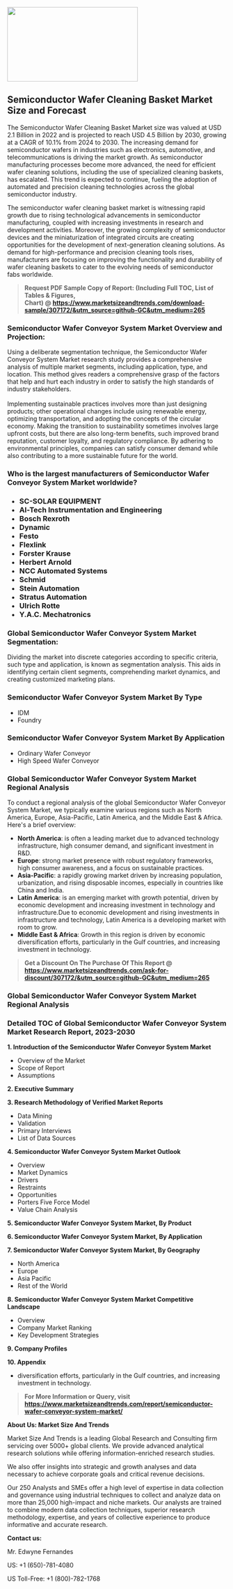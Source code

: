 <p><img class="alignnone size-medium wp-image-20088" src="https://ffe5etoiles.com/wp-content/uploads/2024/12/MST1-300x171.png" alt="" width="300" height="171" /></p><h2>Semiconductor Wafer Cleaning Basket Market Size and Forecast</h2><p>The Semiconductor Wafer Cleaning Basket Market size was valued at USD 2.1 Billion in 2022 and is projected to reach USD 4.5 Billion by 2030, growing at a CAGR of 10.1% from 2024 to 2030. The increasing demand for semiconductor wafers in industries such as electronics, automotive, and telecommunications is driving the market growth. As semiconductor manufacturing processes become more advanced, the need for efficient wafer cleaning solutions, including the use of specialized cleaning baskets, has escalated. This trend is expected to continue, fueling the adoption of automated and precision cleaning technologies across the global semiconductor industry.</p><p>The semiconductor wafer cleaning basket market is witnessing rapid growth due to rising technological advancements in semiconductor manufacturing, coupled with increasing investments in research and development activities. Moreover, the growing complexity of semiconductor devices and the miniaturization of integrated circuits are creating opportunities for the development of next-generation cleaning solutions. As demand for high-performance and precision cleaning tools rises, manufacturers are focusing on improving the functionality and durability of wafer cleaning baskets to cater to the evolving needs of semiconductor fabs worldwide.</p></p><blockquote id="" class=""><strong>Request PDF Sample Copy of Report: (Including Full TOC, List of Tables &amp; Figures, Chart)&nbsp;@&nbsp;<strong><a href="https://www.marketsizeandtrends.com/download-sample/307172/&utm_source=github-GC&utm_medium=265" target="_blank">https://www.marketsizeandtrends.com/download-sample/307172/&utm_source=github-GC&utm_medium=265</a></strong></strong></blockquote><h3 id="" class="">Semiconductor Wafer Conveyor System Market&nbsp;Overview and Projection:</h3><p id="" class="">Using a deliberate segmentation technique, the Semiconductor Wafer Conveyor System Market research study provides a comprehensive analysis of multiple market segments, including application, type, and location. This method gives readers a comprehensive grasp of the factors that help and hurt each industry in order to satisfy the high standards of industry stakeholders. <br /> <br />Implementing sustainable practices involves more than just designing products; other operational changes include using renewable energy, optimizing transportation, and adopting the concepts of the circular economy. Making the transition to sustainability sometimes involves large upfront costs, but there are also long-term benefits, such improved brand reputation, customer loyalty, and regulatory compliance. By adhering to environmental principles, companies can satisfy consumer demand while also contributing to a more sustainable future for the world.</p><h3 id="" class="">Who is the largest manufacturers of&nbsp;Semiconductor Wafer Conveyor System Market worldwide?</h3><h3 class=""><p><ul><li>SC-SOLAR EQUIPMENT </li><li> Al-Tech Instrumentation and Engineering </li><li> Bosch Rexroth </li><li> Dynamic </li><li> Festo </li><li> Flexlink </li><li> Forster Krause </li><li> Herbert Arnold </li><li> NCC Automated Systems </li><li> Schmid </li><li> Stein Automation </li><li> Stratus Automation </li><li> Ulrich Rotte </li><li> Y.A.C. Mechatronics</li></ul></p></h3><h3 id="" class="">Global&nbsp;Semiconductor Wafer Conveyor System Market Segmentation:</h3><p id="" class="">Dividing the market into discrete categories according to specific criteria, such type and application, is known as segmentation analysis. This aids in identifying certain client segments, comprehending market dynamics, and creating customized marketing plans.</p><h3 id="" class="">Semiconductor Wafer Conveyor System Market&nbsp;By Type</h3><p><p><ul><li>IDM</li><li> Foundry</p></li></ul></p></p><h3 id="" class="">Semiconductor Wafer Conveyor System Market&nbsp;By Application</h3><p class=""><p><ul><li>Ordinary Wafer Conveyor</li><li> High Speed Wafer Conveyor</li></ul></p></p><h3 id="" class="">Global Semiconductor Wafer Conveyor System Market Regional Analysis</h3><p id="" class="">To conduct a regional analysis of the global Semiconductor Wafer Conveyor System Market, we typically examine various regions such as North America, Europe, Asia-Pacific, Latin America, and the Middle East &amp; Africa. Here's a brief overview:</p><ul><li><strong>North America</strong>: is often a leading market due to advanced technology infrastructure, high consumer demand, and significant investment in R&amp;D.</li><li><strong>Europe</strong>: strong market presence with robust regulatory frameworks, high consumer awareness, and a focus on sustainable practices.</li><li><strong>Asia-Pacific</strong>: a rapidly growing market driven by increasing population, urbanization, and rising disposable incomes, especially in countries like China and India.</li><li><strong>Latin America</strong>: is an emerging market with growth potential, driven by economic development and increasing investment in technology and infrastructure.Due to economic development and rising investments in infrastructure and technology, Latin America is a developing market with room to grow.</li><li><strong>Middle East &amp; Africa</strong>: Growth in this region is driven by economic diversification efforts, particularly in the Gulf countries, and increasing investment in technology.</li></ul><blockquote id="" class=""><strong>Get a Discount On The Purchase Of This Report @ <strong><a href="https://www.marketsizeandtrends.com/ask-for-discount/307172/&utm_source=github-GC&utm_medium=265" target="_blank">https://www.marketsizeandtrends.com/ask-for-discount/307172/&utm_source=github-GC&utm_medium=265</a></strong></strong></blockquote><h3 id="" class="">Global Semiconductor Wafer Conveyor System Market Regional Analysis</h3><h3 id="" class="">Detailed TOC of Global Semiconductor Wafer Conveyor System Market Research Report, 2023-2030</h3><p id="" class=""><strong>1. Introduction of the Semiconductor Wafer Conveyor System Market</strong></p><ul><li>Overview of the Market</li><li>Scope of Report</li><li>Assumptions</li></ul><p id="" class=""><strong>2. Executive Summary</strong></p><p id="" class=""><strong>3. Research Methodology of Verified Market Reports</strong></p><ul><li>Data Mining</li><li>Validation</li><li>Primary Interviews</li><li>List of Data Sources</li></ul><p id="" class=""><strong>4. Semiconductor Wafer Conveyor System Market Outlook</strong></p><ul><li>Overview</li><li>Market Dynamics</li><li>Drivers</li><li>Restraints</li><li>Opportunities</li><li>Porters Five Force Model</li><li>Value Chain Analysis</li></ul><p id="" class=""><strong>5. Semiconductor Wafer Conveyor System Market, By Product</strong></p><p id="" class=""><strong>6. Semiconductor Wafer Conveyor System Market, By Application</strong></p><p id="" class=""><strong>7. Semiconductor Wafer Conveyor System Market, By Geography</strong></p><ul><li>North America</li><li>Europe</li><li>Asia Pacific</li><li>Rest of the World</li></ul><p id="" class=""><strong>8. Semiconductor Wafer Conveyor System Market Competitive Landscape</strong></p><ul><li>Overview</li><li>Company Market Ranking</li><li>Key Development Strategies</li></ul><p id="" class=""><strong>9. Company Profiles</strong></p><p id="" class=""><strong>10. Appendix</strong></p><ul><li>diversification efforts, particularly in the Gulf countries, and increasing investment in technology.</li></ul><blockquote id="" class=""><strong>For More Information or Query, visit <strong><strong><a href="https://www.marketsizeandtrends.com/report/semiconductor-wafer-conveyor-system-market/" target="_blank">https://www.marketsizeandtrends.com/report/semiconductor-wafer-conveyor-system-market/</a></strong></strong></strong></blockquote><p id="" class=""><strong>About Us: Market Size And Trends</strong></p><p id="" class="">Market Size And Trends is a leading Global Research and Consulting firm servicing over 5000+ global clients. We provide advanced analytical research solutions while offering information-enriched research studies.</p><p id="" class="">We also offer insights into strategic and growth analyses and data necessary to achieve corporate goals and critical revenue decisions.</p><p id="" class="">Our 250 Analysts and SMEs offer a high level of expertise in data collection and governance using industrial techniques to collect and analyze data on more than 25,000 high-impact and niche markets. Our analysts are trained to combine modern data collection techniques, superior research methodology, expertise, and years of collective experience to produce informative and accurate research.</p><p id="" class=""><strong>Contact us:</strong></p><p id="" class="">Mr. Edwyne Fernandes</p><p id="" class="">US: +1 (650)-781-4080</p><p id="" class="">US Toll-Free: +1 (800)-782-1768</p>

